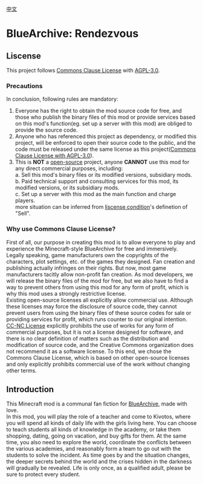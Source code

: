 [中文](README_zh.md)
<br>
# BlueArchive: Rendezvous
## Liscense
This project follows [Commons Clause License](https://commonsclause.com/) with [AGPL-3.0](https://www.gnu.org/licenses/agpl-3.0.html).<br>
### Precautions
In conclusion, following rules are mandatory:<br>
1. Everyone has the right to obtain the mod source code for free, and those who publish the binary files of this mod or provide services based on this mod's function(eg. set up a server with this mod) are obliged to provide the source code.<br>
2. Anyone who has referenced this project as dependency, or modified this project, will be enforced to open their source code to the public, and the code must be released under the same license as this project([Commons Clause License with AGPL-3.0](LICENSE.txt)).<br>
3. This is **NOT** a [open-source](https://opensource.org/osd) project, anyone **CANNOT** use this mod for any direct commercial purposes, including:<br>
  a. Sell this mod's binary files or its modified versions, subsidiary mods.<br>
  b. Paid technical support and consulting services for this mod, its modified versions, or its subsidiary mods.<br>
  c. Set up a server with this mod as the main function and charge players.<br>
  more situation can be inferred from [liscense condition](LICENSE.txt)'s definetion of "Sell".<br>
### Why use Commons Clause License?
First of all, our purpose in creating this mod is to allow everyone to play and experience the Minecraft-style BlueArchive for free and immersively. <br>
Legally speaking, game manufacturers own the copyrights of the characters, plot settings, etc. of the games they designed. Fan creation and publishing actually infringes on their rights. But now, most game manufacturers tacitly allow non-profit fan creation. As mod developers, we will release the binary files of the mod for free, but we also have to find a way to prevent others from using this mod for any form of profit, which is why this mod uses a strongly restrictive license. <br>
Existing open-source licenses all explicitly allow commercial use. Although these licenses may force the disclosure of source code, they cannot prevent users from using the binary files of these source codes for sale or providing services for profit, which runs counter to our original intention. [CC-NC License](https://opensource.creativecommons.org/) explicitly prohibits the use of works for any form of commercial purposes, but it is not a license designed for software, and there is no clear definition of matters such as the distribution and modification of source code, and the Creative Commons organization does not recommend it as a software license. To this end, we chose the Commons Clause License, which is based on other open-source licenses and only explicitly prohibits commercial use of the work without changing other terms.
## Introduction
This Minecraft mod is a communal fan fiction for [BlueArchive](https://bluearchive.nexon.com), made with love.<br>
In this mod, you will play the role of a teacher and come to Kivotos, where you will spend all kinds of daily life with the girls living here. You can choose to teach students all kinds of knowledge in the academy, or take them shopping, dating, going on vacation, and buy gifts for them. At the same time, you also need to explore the world, coordinate the conflicts between the various academies, and reasonably form a team to go out with the students to solve the incident. As time goes by and the situation changes, the deeper secrets behind the world and the crises hidden in the darkness will gradually be revealed. Life is only once, as a qualified adult, please be sure to protect every student.<br>